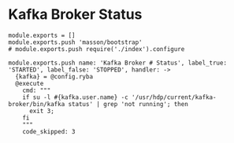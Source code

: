 
# Kafka Broker Status

    module.exports = []
    module.exports.push 'masson/bootstrap'
    # module.exports.push require('./index').configure

    module.exports.push name: 'Kafka Broker # Status', label_true: 'STARTED', label_false: 'STOPPED', handler: ->
      {kafka} = @config.ryba
      @execute
        cmd: """
        if su -l #{kafka.user.name} -c '/usr/hdp/current/kafka-broker/bin/kafka status' | grep 'not running'; then
          exit 3;
        fi
        """
        code_skipped: 3
